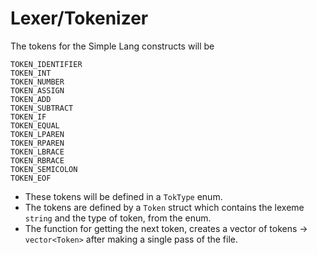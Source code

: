 # Lexer/Tokenizer

The tokens for the Simple Lang constructs will be

```
TOKEN_IDENTIFIER
TOKEN_INT
TOKEN_NUMBER
TOKEN_ASSIGN
TOKEN_ADD
TOKEN_SUBTRACT
TOKEN_IF
TOKEN_EQUAL
TOKEN_LPAREN
TOKEN_RPAREN
TOKEN_LBRACE
TOKEN_RBRACE
TOKEN_SEMICOLON
TOKEN_EOF
```

- These tokens will be defined in a `TokType` enum.
- The tokens are defined by a `Token` struct which contains the lexeme `string` and the type of token, from the enum.
- The function for getting the next token, creates a vector of tokens -> `vector<Token>` after making a single pass of the file.